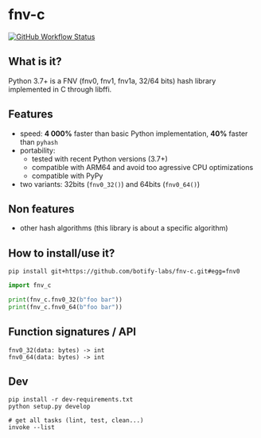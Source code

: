 # fnv-c

[![GitHub Workflow Status](https://img.shields.io/github/actions/workflow/status/botify-labs/fnv-c/lint.yaml)](https://github.com/botify-labs/fnv-c/actions/workflows/lint.yaml)

## What is it?

Python 3.7+ is a FNV (fnv0, fnv1, fnv1a, 32/64 bits) hash library implemented in C through libffi.

## Features

- speed: **4 000%** faster than basic Python implementation, **40%** faster than `pyhash`
- portability:
    - tested with recent Python versions (3.7+)
    - compatible with ARM64 and avoid too agressive CPU optimizations
    - compatible with PyPy
- two variants: 32bits (`fnv0_32()`) and 64bits (`fnv0_64()`)

## Non features

- other hash algorithms (this library is about a specific algorithm)

## How to install/use it?

```
pip install git+https://github.com/botify-labs/fnv-c.git#egg=fnv0
```

```python
import fnv_c

print(fnv_c.fnv0_32(b"foo bar"))
print(fnv_c.fnv0_64(b"foo bar"))
```

## Function signatures / API

```
fnv0_32(data: bytes) -> int
fnv0_64(data: bytes) -> int
```

## Dev

```
pip install -r dev-requirements.txt
python setup.py develop

# get all tasks (lint, test, clean...)
invoke --list
```
